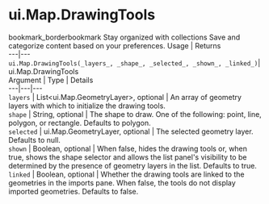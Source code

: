  
#  ui.Map.DrawingTools
bookmark_borderbookmark Stay organized with collections  Save and categorize content based on your preferences. 
Usage | Returns  
---|---  
`ui.Map.DrawingTools(_layers_, _shape_, _selected_, _shown_, _linked_)`|  ui.Map.DrawingTools  
Argument | Type | Details  
---|---|---  
`layers` | List<ui.Map.GeometryLayer>, optional | An array of geometry layers with which to initialize the drawing tools.  
`shape` | String, optional | The shape to draw. One of the following: point, line, polygon, or rectangle. Defaults to polygon.  
`selected` | ui.Map.GeometryLayer, optional | The selected geometry layer. Defaults to null.  
`shown` | Boolean, optional | When false, hides the drawing tools or, when true, shows the shape selector and allows the list panel's visibility to be determined by the presence of geometry layers in the list. Defaults to true.  
`linked` | Boolean, optional | Whether the drawing tools are linked to the geometries in the imports pane. When false, the tools do not display imported geometries. Defaults to false.  
